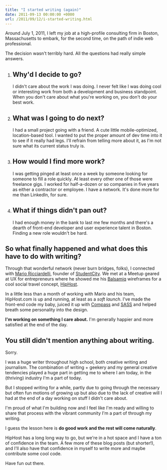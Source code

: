```yaml
---
title: "I started writing (again)"
date: 2011-09-13 00:00:00 +0000
url: /2011/09/12/i-started-writing.html
---
```


Around July 1, 2011, I left my job at a high-profile consulting firm in Boston, Massachusetts to embark, for the second time, on the path of indie web professional.

The decision wasn't terribly hard. All the questions had really simple answers.

1. ## Why'd I decide to go?
   I didn't care about the work I was doing. I never felt like I was doing cool or interesting work from both a development and business standpoint. When you don't care about what you're working on, you don't do your best work.
1. ## What was I going to do next?
   I had a small project going with a friend. A cute little mobile-optimized, location-based tool. I wanted to put the proper amount of dev time into it to see if it really had legs. I'll refrain from telling more about it, as I'm not sure what its current status truly is.
1. ## How would I find more work?
   I was getting pinged at least once a week by someone looking for someone to fill a role quickly. At least every other one of those were freelance gigs. I worked for half-a-dozen or so companies in five years as either a contractor or employee. I have a network. It's done more for me than LinkedIn, for sure.
1. ## What if things didn't pan out?
   I had enough money in the bank to last me few months and there's a dearth of front-end developer and user experience talent in Boston. Finding a new role wouldn't be hard.

## So what finally happened and what does this have to do with writing?

Through that wonderful network (never burn bridges, folks), I connected with [Mario Ricciardelli](http://www.linkedin.com/in/marioricciardelli), founder of [StudentCity](http://StudentCity.com). We met at a Meetup geared at UX for entrepreneurs where he showed me his [Balsamiq](http://balsamiq.com) wireframes for a cool social travel concept, [HipHost](http://hiphost.com).

In a little less than a month of working with Mario and his team, HipHost.com is up and running, at least as a _soft launch_. I've made the front-end code my baby, juiced it up with [Compass](http://compass-style.org) and [SASS](http://sass-lang.com) and helped breath some personality into the design.

**I'm working on something I care about.** I'm generally happier and more satisfied at the end of the day.

## You still didn't mention anything about writing.

Sorry.

I was a huge writer throughout high school, both creative writing and journalism. The combination of writing + geekery and my general creative tendencies played a huge part in getting me to where I am today, in the (thriving) industry I'm a part of today.

But I stopped writing for a while, partly due to going through the necessary but often fun motions of growing up but also due to the lack of creative will I had at the end of a day working on stuff I didn't care about.

I'm proud of what I'm building now and I feel like I'm ready and willing to share that process with the vibrant community I'm a part of through my writing.

I guess the lesson here is **do good work and the rest will come naturally**.

HipHost has a long long way to go, but we're in a hot space and I have a ton of confidence in the team. A few more of these blog posts (but shorter!), and I'll also have that confidence in myself to write more and maybe contribute some cool code.

Have fun out there.
